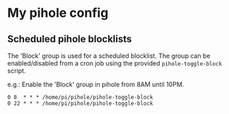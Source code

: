 # My pihole config

## Scheduled pihole blocklists

The 'Block' group is used for a scheduled blocklist.  The group can be
enabled/disabled from a cron job using the provided `pihole-toggle-block`
script.

e.g.: Enable the 'Block' group in pihole from 8AM until 10PM.

```cron
0 8  * * * /home/pi/pihole/pihole-toggle-block
0 22 * * * /home/pi/pihole/pihole-toggle-block
```
